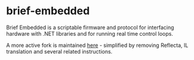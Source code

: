 brief-embedded
==============

Brief Embedded is a scriptable firmware and protocol for interfacing hardware with .NET libraries and for running real time control loops.

A more active fork is maintained [here](http://github.com/ashleyf/briefembedded) - simplified by removing Reflecta, IL translation and several related instructions.
